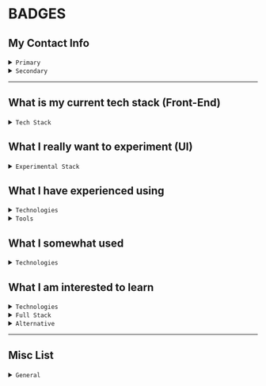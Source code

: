 # BADGES

## My Contact Info

<details>
<summary>
<code>Primary</code>
</summary>
<br />

- Portfolio :: [ ![portfolio][portfolio-badge] ][portfolio-link]

[portfolio-link]: https://aww-micky.web.app/
[portfolio-badge]: https://img.shields.io/website-up-down-sucess-important/https/aww-micky.web.app/.svg?style=for-the-badge

- Email :: [ ![email][email-badge] ][email-link]

[email-link]: mailto:m-f-alvarez@outlook.com
[email-badge]: https://img.shields.io/badge/Email-D14836?logoColor=FFFFFF&style=for-the-badge

- Resume :: [ ![resume][resume-badge] ][resume-link]

[resume-link]: https://cutt.ly/michael-f-alvarez-cv
[resume-badge]: https://img.shields.io/badge/Resume-EEEEEE.svg?logoColor=FFFFFF&style=for-the-badge

- LinkedIn :: [ ![linkedin][linkedin-badge] ][linkedin-link]

[linkedin-link]: https://www.linkedin.com/in/awwmicky
[linkedin-badge]: https://img.shields.io/badge/LinkedIn-0077B5?logoColor=FFFFFF&style=for-the-badge&logo=linkedin

- Twitter :: [ ![twitter][twitter-badge] ][twitter-link]

[twitter-link]: https://twitter.com/awwmicky
[twitter-badge]: https://img.shields.io/badge/Twitter-1DA1F2?logoColor=FFFFFF&style=for-the-badge&logo=twitter

- GitHub ::
[ ![gh-readme][gh-readme-badge] ][gh-readme-link] | 
[ ![gh-page][gh-page-badge] ][gh-page-link]

[gh-readme-link]: https://github.com/awwmicky/awwmicky
[gh-page-link]: https://github.com/awwmicky/awwmicky.github.io

[gh-readme-badge]: https://img.shields.io/badge/GH_README-181717?logoColor=FFFFFF&style=for-the-badge&logo=github
[gh-page-badge]: https://img.shields.io/badge/GH_PAGE-181717?logoColor=FFFFFF&style=for-the-badge&logo=github

</details>



<details>
<summary>
<code>Secondary</code>
</summary>
<br />

- REPL.it :: [ ![replt.it][replt.it-badge] ][replt.it-link]

[replt.it-link]: https://repl.it/@awwmicky
[replt.it-badge]: https://img.shields.io/badge/REPL.it-000000?logoColor=FFFFFF&style=for-the-badge&logo=replit

- CodeSandbox.io :: [ ![codesandbox.io][codesandbox.io-badge] ][codesandbox.io-link]

[codesandbox.io-link]: https://codesandbox.io/u/awwmicky/sandboxes
[codesandbox.io-badge]: https://img.shields.io/badge/CodeSandbox.io-000000?logoColor=FFFFFF&style=for-the-badge&logo=codesandbox

- Front-End Mentor.io :: [ ![front-end-mentor.io][front-end-mentor.io-badge] ][front-end-mentor.io-link]

[front-end-mentor.io-link]: https://www.frontendmentor.io/profile/awwmicky
[front-end-mentor.io-badge]: https://img.shields.io/badge/Front--End_Mentor.io-000000?logoColor=FFFFFF&style=for-the-badge&logo=frontend-mentor

</details>

---

## What is my current tech stack (Front-End)

<details>
<summary>
<code>Tech Stack</code>
</summary>
<br />

### UI

- Vite :: file bundler :: [ ![vite][vite-badge] ][vite-link]

[vite-link]: https://vitejs.dev/
[vite-badge]: https://img.shields.io/badge/Vite-B73BFE?logoColor=FFD62E&style=flat-square&logo=vite

- React :: js framework :: [ ![react][react-badge] ][react-link]

[react-link]: https://reactjs.org/
[react-badge]: https://img.shields.io/badge/React.js-61DAFB?logoColor=20232A&style=flat-square&logo=react

- Twin Macro :: custom shortcut :: [ ![twin.macro][twin.macro-badge] ][twin.macro-link]

[twin.macro-link]: https://www.npmjs.com/package/twin.macro
[twin.macro-badge]: https://img.shields.io/badge/twin.macro-230000?logoColor=FFFFFF&style=flat-square&logo=npm

- Styled-Components :: css-to-jsx :: [ ![styled-components][styled-components-badge] ][styled-components-link]

[styled-components-link]: https://styled-components.com/
[styled-components-badge]: https://img.shields.io/badge/Styled--Components-DB7093?logoColor=FFFFFF&style=flat-square&logo=styled-components

- Tailwind CSS :: ui library :: [ ![tailwind-css][tailwind-css-badge] ][tailwind-css-link]

[tailwind-css-link]: https://tailwindcss.com/
[tailwind-css-badge]: https://img.shields.io/badge/Tailwind_CSS-38BDf8?&logoColor=FFFFFF&style=flat-square&logo=tailwind-css

- Framer Motion :: animation library :: [ ![framer-motion][framer-motion-badge] ][framer-motion-link]

[framer-motion-link]: https://www.framer.com/motion/
[framer-motion-badge]: https://img.shields.io/badge/Framer_Motion-0055FF?&logoColor=FFFFFF&style=flat-square&logo=framer

### API

- React Router :: url routing management :: [ ![react-router][react-router-badge] ][react-router-link]

[react-router-link]: https://reactrouterdotcom.fly.dev/
[react-router-badge]: https://img.shields.io/badge/React_Router-CA4245?logoColor=FFFFFF&style=flat-square&logo=react-router

- JSON Server :: static server DB :: [ ![json-server][json-server-badge] ][json-server-link]

[json-server-link]: https://www.npmjs.com/package/json-server
[json-server-badge]: https://img.shields.io/badge/json--server-230000?logoColor=FFFFFF&style=flat-square&logo=npm

- Zustand :: ui global state management :: [ ![zustand][zustand-badge] ][zustand-link]

[zustand-link]: https://docs.pmnd.rs/zustand/introduction
[zustand-badge]: https://img.shields.io/badge/Zustand-CD3837?logoColor=FFFFFF&style=flat-square&logo=npm

- React Query :: api global state management :: [ ![react-query][react-query-badge] ][react-query-link]

[react-query-link]: https://react-query.tanstack.com/
[react-query-badge]: https://img.shields.io/badge/React_Query-FF4154?logoColor=FFD94C&style=flat-square&logo=react-query

- React Hook Form :: form state management :: [ ![react-hook-form][react-hook-form-badge] ][react-hook-form-link]

[react-hook-form-link]: https://react-hook-form.com/
[react-hook-form-badge]: https://img.shields.io/badge/react--hook--form-CD3837?logoColor=FFFFFF&style=flat-square&logo=npm

- Zod :: form schema validation :: [ ![zod][zod-badge] ][zod-link]

[zod-link]: https://www.npmjs.com/package/zod
[zod-badge]: https://img.shields.io/badge/zod-230000?logoColor=FFFFFF&style=flat-square&logo=npm

- Ky :: http request :: [ ![ky][ky-badge] ][ky-link]

[ky-link]: https://www.npmjs.com/package/ky
[ky-badge]: https://img.shields.io/badge/ky-230000?logoColor=FFFFFF&style=flat-square&logo=npm

</details>


## What I really want to experiment (UI)

<details>
<summary>
<code>Experimental Stack</code>
</summary>
<br />

- JAM Stack :: [ ![jam-stack][jam-stack-badge] ][jam-stack-link]

[jam-stack-link]: https://jamstack.org/
[jam-stack-badge]: https://img.shields.io/badge/JAM_Stack-F00080?logoColor=FFFFFF&style=flat-square&logo=jamstack

- Storybook :: [ ![storybook][storybook-badge] ][storybook-link]

[storybook-link]: https://storybook.js.org/
[storybook-badge]: https://img.shields.io/badge/Storybook-FF4785?logoColor=FFFFFF&style=flat-square&logo=storybook

- Next.js :: [ ![next.js][next.js-badge] ][next.js-link]

[next.js-link]: https://nextjs.org/
[next.js-badge]: https://img.shields.io/badge/Next.js-000000?logoColor=FFFFFF&style=flat-square&logo=next.js

- Three.js :: [ ![three.js][three.js-badge] ][three.js-link]

[three.js-link]: https://threejs.org/
[three.js-badge]: https://img.shields.io/badge/Three.js-black?logoColor=FFFFFF&style=flat-square&logo=three.js

- Green Sock (GSAP) :: [ ![green-sock][green-sock-badge] ][green-sock-link]

[green-sock-link]: https://greensock.com/gsap/
[green-sock-badge]: https://img.shields.io/badge/Green_Sock-88CE02?logoColor=000000&style=flat-square&logo=greensock

- P5.js :: [ ![p5.js][p5.js-badge] ][p5.js-link]

[p5.js-link]: https://p5js.org/
[p5.js-badge]: https://img.shields.io/badge/P5.js-ED225D?logoColor=FFFFFF&style=flat-square&logo=p5.js

- SVG (Animation) :: [ ![svg][svg-badge] ][svg-link]

[svg-link]: https://www.w3.org/Graphics/SVG/
[svg-badge]: https://img.shields.io/badge/SVG-FFB13B?logoColor=000000&style=flat-square&logo=svg

- WebGL :: [ ![webgl][webgl-badge] ][webgl-link]

[webgl-link]: https://get.webgl.org/
[webgl-badge]: https://img.shields.io/badge/WebGL-990000?logoColor=FFFFFF&style=flat-square&logo=webgl

</details>

## What I have experienced using

<details>
<summary>
<code>Technologies</code>
</summary>
<br />

### General

- HTML :: [ ![html][html-badge] ][html-link]

[html-link]: https://html5.org/
[html-badge]: https://img.shields.io/badge/HTML-E34F26?logoColor=FFFFFF&style=flat-square&logo=html5

- CSS :: [ ![css][css-badge] ][css-link]

[css-link]: https://www.w3.org/
[css-badge]: https://img.shields.io/badge/CSS-1572B6?logoColor=FFFFFF&style=flat-square&logo=css3

- JavaScript :: [ ![javascript][javascript-badge] ][javascript-link]

[javascript-link]: https://standardjs.com/
[javascript-badge]: https://img.shields.io/badge/JavaScript-F7DF1E?logoColor=000000&style=flat-square&logo=javascript

- Markdown :: [ ![markdown][markdown-badge] ][markdown-link]

[markdown-link]: https://www.markdownguide.org/
[markdown-badge]: https://img.shields.io/badge/Markdown-000000?logoColor=FFFFFF&style=flat-square&logo=markdown


### Front-End

- React :: [ ![react][react-badge] ][react-link]

[react-link]: https://reactjs.org/
[react-badge]: https://img.shields.io/badge/React.js-20232A?logoColor=000000&style=flat-square&logo=react

- Next.js :: [ ![next.js][next.js-badge] ][next.js-link]

[next.js-link]: https://nextjs.org/
[next.js-badge]: https://img.shields.io/badge/Next.js-000000?logoColor=FFFFFF&style=flat-square&logo=next.js

- Sass :: [ ![sass][sass-badge] ][sass-link]

[sass-link]: https://sass-lang.com/
[sass-badge]: https://img.shields.io/badge/Sass-CC6699?logoColor=FFFFFF&style=flat-square&logo=sass

- Framer Motion :: [ ![framer-motion][framer-motion-badge] ][framer-motion-link]

[framer-motion-link]: https://www.framer.com/motion/
[framer-motion-badge]: https://img.shields.io/badge/Framer_Motion-000000?&logoColor=AE2AE2&style=flat-square&logo=framer


### UI Library

- Bootstrap :: [ ![bootstrap][bootstrap-badge] ][bootstrap-link]

[bootstrap-link]: https://getbootstrap.com/
[bootstrap-badge]: https://img.shields.io/badge/Bootstrap-7952B3?logoColor=FFFFFF&style=flat-square&logo=bootstrap

- Material UI :: [ ![material-ui][material-ui-badge] ][material-ui-link]

[material-ui-link]: https://mui.com/
[material-ui-badge]: https://img.shields.io/badge/Material--UI-0081CB?logoColor=FFFFFF&style=flat-square&logo=mui

- Chakra UI :: [ ![chakra-ui][chakra-ui-badge] ][chakra-ui-link]

[chakra-ui-link]: https://chakra-ui.com/
[chakra-ui-badge]: https://img.shields.io/badge/Chakra--UI-319795?style=flat-square&logo=chakraui&logoColor=white

- Semantic UI :: [ ![semantic-ui][semantic-ui-badge] ][semantic-ui-link]

[semantic-ui-link]: https://react.semantic-ui.com/
[semantic-ui-badge]: https://img.shields.io/badge/Semantic--UI-35BDB2?logoColor=FFFFFF&style=flat-square&logo=semantic-ui-react

- Tailwind CSS :: [ ![tailwind-css][tailwind-css-badge] ][tailwind-css-link]

[tailwind-css-link]: https://tailwindcss.com/
[tailwind-css-badge]: https://img.shields.io/badge/Tailwind_CSS-38BDf8?&logoColor=FFFFFF&style=flat-square&logo=tailwind-css

- Styled-Components :: [ ![styled-components][styled-components-badge] ][styled-components-link]

[styled-components-link]: https://styled-components.com/
[styled-components-badge]: https://img.shields.io/badge/Styled--Components-DB7093?logoColor=FFFFFF&style=flat-square&logo=styled-components

- Emotion :: [ ![emotion][emotion-badge] ][emotion-link]

[emotion-link]: https://emotion.sh/
[emotion-badge]: https://img.shields.io/badge/Emotion-CD3837?logoColor=FFFFFF&style=flat-square&logo=npm


### Deploy | Host

- GitHub Pages :: [ ![github-pages][github-pages-badge] ][github-pages-link]

[github-pages-link]: https://pages.github.com/
[github-pages-badge]: https://img.shields.io/badge/GitHub_Pages-181717?logoColor=FFFFFF&style=flat-square&logo=github

- Netlify :: [ ![netlify][netlify-badge] ][netlify-link]

[netlify-link]: https://www.netlify.com/
[netlify-badge]: https://img.shields.io/badge/Netlify-00C7B7?logoColor=FFFFFF&style=flat-square&logo=netlify

- Heroku :: [ ![heroku][heroku-badge] ][heroku-link]

[heroku-link]: https://www.heroku.com/
[heroku-badge]: https://img.shields.io/badge/Heroku-430098?logoColor=FFFFFF&style=flat-square&logo=heroku

- Vercel :: [ ![vercel][vercel-badge] ][vercel-link]

[vercel-link]: https://vercel.com/
[vercel-badge]: https://img.shields.io/badge/Vercel-000000?logoColor=FFFFFF&style=flat-square&logo=vercel


### Other
 
- NPM :: [ ![npm][npm-badge] ][npm-link]

[npm-link]: https://www.npmjs.com/
[npm-badge]: https://img.shields.io/badge/npm-230000?logoColor=FFFFFF&style=flat-square&logo=npm

- Yarn :: [ ![yarn][yarn-badge] ][yarn-link]

[yarn-link]: https://yarnpkg.com/
[yarn-badge]: https://img.shields.io/badge/yarn-2C8EBB?logoColor=FFFFFF&style=flat-square&logo=yarn

- ![Autoprefixer](https://img.shields.io/badge/Autoprefixer-DD3735.svg?style=for-the-badge&logo=Autoprefixer&logoColor=white)
- ![PostCSS](https://img.shields.io/badge/PostCSS-DD3A0A.svg?style=for-the-badge&logo=PostCSS&logoColor=white)
- ![Babel](https://img.shields.io/badge/Babel-F9DC3E.svg?style=for-the-badge&logo=Babel&logoColor=black)
- ![BEM](https://img.shields.io/badge/BEM-000000.svg?style=for-the-badge&logo=BEM&logoColor=white)

- Webpack :: [ ![webpack][webpack-badge] ][webpack-link]

[webpack-link]: https://webpack.js.org/
[webpack-badge]: https://img.shields.io/badge/Webpack-1c78c0?logoColor=8DD6F9&style=flat-square&logo=webpack

- Parcel :: [ ![parcel][parcel-badge] ][parcel-link]

[parcel-link]: https://parceljs.org/
[parcel-badge]: https://img.shields.io/badge/Parcel-CD3837?logoColor=FFFFFF&style=flat-square&logo=npm

- Vite :: [ ![vite][vite-badge] ][vite-link]

[vite-link]: https://vitejs.dev/
[vite-badge]: https://img.shields.io/badge/Vite-B73BFE?logoColor=FFD62E&style=flat-square&logo=vite

</details>



<details>
<summary>
<code>Tools</code>
</summary>
<br />

### SDLC Tools

- Git :: [ ![git][git-badge] ][git-link]

[git-link]: https://git-scm.com/
[git-badge]: https://img.shields.io/badge/Git-F05033?logoColor=FFFFFF&style=flat-square&logo=git

- GitHub :: [ ![github][github-badge] ][github-link]

[github-link]: https://github.com/
[github-badge]: https://img.shields.io/badge/GitHub-181717?logoColor=FFFFFF&style=flat-square&logo=github

- GitLab :: [ ![gitlab][gitlab-badge] ][gitlab-link]

[gitlab-link]: https://gitlab.com/
[gitlab-badge]: https://img.shields.io/badge/GitLab-FCA121?logoColor=FFFFFF&style=flat-square&logo=gitlab

- BitBucket :: [ ![bitbucket][bitbucket-badge] ][bitbucket-link]

[bitbucket-link]: https://www.atlassian.com/software/bitbucket
[bitbucket-badge]: https://img.shields.io/badge/BitBucket-0052CC?logoColor=FFFFFF&style=flat-square&logo=bitbucket

- Confluence :: [ ![confluence][confluence-badge] ][confluence-link]

[confluence-link]: https://www.atlassian.com/software/confluence
[confluence-badge]: https://img.shields.io/badge/Confluence-172B4D?logoColor=FFFFFF&style=flat-square&logo=confluence

- Jira :: [ ![jira][jira-badge] ][jira-link]

[jira-link]: https://www.atlassian.com/software/jira
[jira-badge]: https://img.shields.io/badge/Jira-0052CC?logoColor=FFFFFF&style=flat-square&logo=jira

- Asana :: [ ![asana][asana-badge] ][asana-link]

[asana-link]: https://asana.com/
[asana-badge]: https://img.shields.io/badge/Asana-FC636B?logoColor=FFFFFF&style=flat-square&logo=asana


### Environment Setup

- Husky :: [ ![husky][husky-badge] ][husky-link]

[husky-link]: https://typicode.github.io/husky/#/
[husky-badge]: https://img.shields.io/badge/husky-230000?logoColor=FFFFFF&style=flat-square&logo=npm

- Lint-Staged :: [ ![lint-staged][lint-staged-badge] ][lint-staged-link]

[lint-staged-link]: https://www.npmjs.com/package/lint-staged
[lint-staged-badge]: https://img.shields.io/badge/lint--staged-230000?logoColor=FFFFFF&style=flat-square&logo=npm

- ESLint :: [ ![eslint][eslint-badge] ][eslint-link]

[eslint-link]: https://eslint.org/
[eslint-badge]: https://img.shields.io/badge/ESLint-4B32C3?logoColor=FFFFFF&style=flat-square&logo=eslint

- Prettier :: [ ![prettier][prettier-badge] ][prettier-link]

[prettier-link]: https://prettier.io/
[prettier-badge]: https://img.shields.io/badge/Prettier-F7B93E?logoColor=000000&style=flat-square&logo=prettier

- EditorConfig :: [ ![editorconfig][editorconfig-badge] ][editorconfig-link]

[editorconfig-link]: https://editorconfig.org/
[editorconfig-badge]: https://img.shields.io/badge/EditorConfig-E0EFEF?logoColor=000000&style=flat-square&logo=EditorConfig

- CommitLint :: [ ![commitlint][commitlint-badge] ][commitlint-link]

[commitlint-link]: https://commitlint.js.org/#/
[commitlint-badge]: https://img.shields.io/badge/commitlint-230000?logoColor=FFFFFF&style=flat-square&logo=npm

- Commitizen :: [ ![commitizen][commitizen-badge] ][commitizen-link]

[commitizen-link]: https://commitizen-tools.github.io/commitizen/
[commitizen-badge]: https://img.shields.io/badge/commitizen-230000?logoColor=FFFFFF&style=flat-square&logo=npm


### Note-Taking Tools

- Notion :: [ ![notion][notion-badge] ][notion-link]

[notion-link]: https://www.notion.so
[notion-badge]: https://img.shields.io/badge/Notion-000000?logoColor=FFFFFF&style=flat-square&logo=Notion

- Obsidian :: [ ![obsidian][obsidian-badge] ][obsidian-link]

[obsidian-link]: https://obsidian.md/
[obsidian-badge]: https://img.shields.io/badge/Obsidian-483699?logoColor=FFFFFF&style=flat-square&logo=obsidian

### Developer Tools

- VS Code :: [ ![vs-code][vs-code-badge] ][vs-code-link]

[vs-code-link]: https://code.visualstudio.com/
[vs-code-badge]: https://img.shields.io/badge/Visual_Studio_Code-0078D7?&logoColor=FFFFFF&style=flat-square&logo=visual-studio-code

- Postman :: [ ![postman][postman-badge] ][postman-link]

[postman-link]: https://www.postman.com/
[postman-badge]: https://img.shields.io/badge/Postman-FF6C37?&logoColor=FFFFFF&style=flat-square&logo=postman

- Insomnia :: [ ![insomnia][insomnia-badge] ][insomnia-link]

[insomnia-link]: https://insomnia.rest/
[insomnia-badge]: https://img.shields.io/badge/Insomnia-4000BF?&logoColor=FFFFFF&style=flat-square&logo=insomnia

### Design Tools

- Figma :: [ ![Figma][Figma-badge] ][Figma-link]

[Figma-link]: https://figma.com/
[Figma-badge]: https://img.shields.io/badge/Figma-F24E1E?logoColor=FFFFFF&style=flat-square&logo=figma

- Adobe XD :: [ ![adobe-xd][adobe-xd-badge] ][adobe-xd-link]

[adobe-xd-link]: https://www.adobe.com/products/xd.html
[adobe-xd-badge]: https://img.shields.io/badge/Adobe_XD-470137?logoColor=FF61F6&style=flat-square&logo=adobe-xd

- Miro :: [ ![miro][miro-badge] ][miro-link]

[miro-link]: https://miro.com/
[miro-badge]: https://img.shields.io/badge/Miro-FFD12B?logoColor=050038&style=flat-square&logo=Miro

- InVision :: [ ![invision][invision-badge] ][invision-link]

[invision-link]: https://www.invisionapp.com/
[invision-badge]: https://img.shields.io/badge/InVision-FF3366?logoColor=FFFFFF&style=flat-square&logo=invision

- ![Canva](https://img.shields.io/badge/Canva-00C4CC.svg?style=for-the-badge&logo=Canva&logoColor=white)

</details>



## What I somewhat used

<details>
<summary>
<code>Technologies</code>
</summary>
<br />

### General

- Windows Terminal :: [ ![windows-terminal][windows-terminal-badge] ][windows-terminal-link]

[windows-terminal-link]: https://devblogs.microsoft.com/commandline/introducing-windows-terminal/
[windows-terminal-badge]: https://img.shields.io/badge/Windows_Terminal-4D4D4D?logoColor=FFF&style=flat-square&logo=windows-terminal

- PowerShell :: [ ![powershell][powershell-badge] ][powershell-link]

[powershell-link]: https://docs.microsoft.com/en-us/powershell/
[powershell-badge]: https://img.shields.io/badge/Powershell-5391FE?logoColor=FFFFFF&style=flat-square&logo=powershell

- Bash Shell :: [ ![bash-shell][bash-shell-badge] ][bash-shell-link]

[bash-shell-link]: https://www.gnu.org/software/bash/
[bash-shell-badge]: https://img.shields.io/badge/Bash_Shell-121011?logoColor=FFFFFF&style=flat-square&logo=gnu-bash

- Python :: [ ![python][python-badge] ][python-link]

[python-link]: https://www.python.org/
[python-badge]: https://img.shields.io/badge/Python-3670A0?logoColor=FFDD54&style=flat-square&logo=python

- GitHub Actions :: [ ![github-actions][github-actions-badge] ][github-actions-link]

[github-actions-link]: https://github.com/features/actions
[github-actions-badge]: https://img.shields.io/badge/GitHub_Actions-2671E5?logoColor=FFFFFF&style=flat-square&logo=github-actions


### Front-End

- Svelte.js :: [ ![svelte.js][svelte.js-badge] ][svelte.js-link]

[svelte.js-link]: https://svelte.dev/
[svelte.js-badge]: https://img.shields.io/badge/Svelte.js-F1413D?logoColor=FFFFFF&style=flat-square&logo=svelte

- Vue.js :: [ ![vue.js][vue.js-badge] ][vue.js-link]

[vue.js-link]: https://vuejs.org/
[vue.js-badge]: https://img.shields.io/badge/Vue.js-35495E?logoColor=4FC08D&style=flat-square&logo=vue.js


## Back-End

- Node.js :: [ ![node.js][node.js-badge] ][node.js-link]

[node.js-link]: https://nodejs.org/en/
[node.js-badge]: https://img.shields.io/badge/Node.js-339933?logoColor=FFFFFF&style=flat-square&logo=node.js

- Express.js :: [ ![express.js][express.js-badge] ][express.js-link]

[express.js-link]: https://expressjs.com/
[express.js-badge]: https://img.shields.io/badge/Express.js-F5F5F5?logoColor=231A00&style=flat-square&logo=express


### Database

- Firebase :: [ ![firebase][firebase-badge] ][firebase-link]

[firebase-link]: https://firebase.google.com/
[firebase-badge]: https://img.shields.io/badge/Firebase-039BE5?style=flat-square&logo=firebase

- MongoDB :: [ ![mongodb][mongodb-badge] ][mongodb-link]

[mongodb-link]: https://www.mongodb.com/
[mongodb-badge]: https://img.shields.io/badge/MongoDB-13AA52?logoColor=FFFFFF&style=flat-square&logo=mongodb

- MySQL :: [ ![mysql][mysql-badge] ][mysql-link]

[mysql-link]: https://www.mysql.com/products/workbench/
[mysql-badge]: https://img.shields.io/badge/MySQL-4479A1?logoColor=FFFFFF&style=flat-square&logo=mysql

- PostgreSQL :: [ ![postresql][postresql-badge] ][postresql-link]

[postresql-link]: https://www.postgresql.org/
[postresql-badge]: https://img.shields.io/badge/PostgreSQL-316192?logoColor=FFFFFF&style=flat-square&logo=postgresql


### ODM | ORM

- Mongoose :: [ ![mongoose][mongoose-badge] ][mongoose-link]

[mongoose-link]: https://mongoosejs.com/
[mongoose-badge]: https://img.shields.io/badge/Mongoose-880000?logoColor=FFFFFFstyle=flat-square&logo=_

- Sequelize :: [ ![sequelize][sequelize-badge] ][sequelize-link]

[sequelize-link]: https://sequelize.org/
[sequelize-badge]: https://img.shields.io/badge/Sequelize-52B0E7?logoColor=FFFFFFstyle=flat-square&logo=_

- Knex.js :: [ ![knex.js][knex.js-badge] ][knex.js-link]

[knex.js-link]: https://knexjs.org/
[knex.js-badge]: https://img.shields.io/badge/Knex.js-E16426?logoColor=FFFFFFstyle=flat-square&logo=_

- Objection.js :: [ ![objection.js][objection.js-badge] ][objection.js-link]

[objection.js-link]: https://vincit.github.io/objection.js/
[objection.js-badge]: https://img.shields.io/badge/Objection.js-E0B24D?logoColor=FFFFFFstyle=flat-square&logo=_

</details>



## What I am interested to learn

<details>
<summary>
<code>Technologies</code>
</summary>
<br />

### UI Library

- Ant Design :: [ ![ant-design][ant-design-badge] ][ant-design-link]

[ant-design-link]: https://ant.design/
[ant-design-badge]: https://img.shields.io/badge/Ant_Design-0170FE?logoColor=FFFFFF&style=flat-square&logo=ant-design

- Mantine :: [ ![mantine][mantine-badge] ][mantine-link]

[mantine-link]: https://mantine.dev/
[mantine-badge]: https://img.shields.io/badge/Mantine--UI-48B0F1?logoColor=FFFFFF&style=flat-square&logo=_

- Windi CSS :: [ ![windi-css][windi-css-badge] ][windi-css-link]

[windi-css-link]: https://windicss.org/
[windi-css-badge]: https://img.shields.io/badge/Windi_CSS-48B0F1?logoColor=FFFFFF&style=flat-square&logo=windi-css


### API Library

- Swagger (API hosting) :: [ ![swagger][swagger-badge] ][swagger-link]

[swagger-link]: https://swagger.io/
[swagger-badge]: https://img.shields.io/badge/Swagger-85EA2D?logoColor=000000&style=flat-square&logo=swagger


- Twilio :: [ ![twilio][twilio-badge] ][twilio-link]

[twilio-link]: https://twilio.io/
[twilio-badge]: https://img.shields.io/badge/Twilio-F22F46?logoColor=FFFFFF&style=flat-square&logo=Twilio

- SendGrid :: [ ![sendgrid][sendgrid-badge] ][sendgrid-link]

[sendgrid-link]: https://sendgrid.com/
[sendgrid-badge]: https://img.shields.io/badge/SendGrid-02B2E2?logoColor=FFFFFF&style=flat-square&logo=_


#### Content Management System

- Sanity (CMS) :: [ ![sanity][sanity-badge] ][sanity-link]

[sanity-link]: https://www.sanity.io/
[sanity-badge]: https://img.shields.io/badge/Sanity-F04939?logoColor=FFFFFF&style=flat-square&logo=_

- GraphCMS :: [ ![graphcms][graphcms-badge] ][graphcms-link]

[graphcms-link]: https://graphcms.com/
[graphcms-badge]: https://img.shields.io/badge/GraphCMS-101b42?logoColor=FFFFFF&style=flat-square&logo=_

- Strapi :: [ ![strapi][strapi-badge] ][strapi-link]

[strapi-link]: https://strapi.io/
[strapi-badge]: https://img.shields.io/badge/Strapi-2E7EEA?logoColor=FFFFFF&style=flat-square&logo=strapi

- ![Contentful](https://img.shields.io/badge/Contentful-2478CC.svg?style=for-the-badge&logo=Contentful&logoColor=white)
- ![Prismic](https://img.shields.io/badge/Prismic-5163BA.svg?style=for-the-badge&logo=Prismic&logoColor=white)

#### Transation

- Commerce.js :: [ ![commerce.js][commerce.js-badge] ][commerce.js-link]

[commerce.js-link]: https://commercejs.com/
[commerce.js-badge]: https://img.shields.io/badge/Commerce.js-2C7EA1?logoColor=FFFFFF&style=flat-square&logo=_

- Stripe :: [ ![stripe][stripe-badge] ][stripe-link]

[stripe-link]: https://stripe.com/docs/
[stripe-badge]: https://img.shields.io/badge/Stripe-635BFF?logoColor=FFFFFF&style=flat-square&logo=stripe

- PayPal :: [ ![paypal][paypal-badge] ][paypal-link]

[paypal-link]: https://developer.paypal.com/home
[paypal-badge]: https://img.shields.io/badge/PayPal-00457C?logoColor=FFFFFF&style=flat-square&logo=paypal

- Google Pay :: [ ![google-pay][google-pay-badge] ][google-pay-link]

[google-pay-link]: https://developers.google.com/pay/api/
[google-pay-badge]: https://img.shields.io/badge/Google_Pay-3780F1?logoColor=FFFFFF&style=flat-square&logo=google-pay

- Apple Pay :: [ ![apple-pay][apple-pay-badge] ][apple-pay-link]

[apple-pay-link]: https://developer.apple.com/apple-pay/
[apple-pay-badge]: https://img.shields.io/badge/Apply_Pay-000000?logoColor=FFFFFF&style=flat-square&logo=apple-pay

- Amazon Pay :: ![Amazon Pay](https://img.shields.io/badge/Amazon_Pay-FF9900.svg?style=for-the-badge&logo=Amazon-Pay&logoColor=white)

#### Authentication

- JWT (JSON Web Token) :: [ ![jwt][jwt-badge] ][jwt-link]

[jwt-link]: https://jwt.io/
[jwt-badge]: https://img.shields.io/badge/JWT-000000?logoColor=FFFFFF&style=flat-square&logo=json-web-tokens

- Passport.js :: [ ![passport.js][passport.js-badge] ][passport.js-link]

[passport.js-link]: http://www.passportjs.org/
[passport.js-badge]: https://img.shields.io/badge/Passport.js-000000?logoColor=FFFFFF&style=flat-square&logo=passport

- Auth0 :: [ ![auth0][auth0-badge] ][auth0-link]

[auth0-link]: https://auth0.com/
[auth0-badge]: https://img.shields.io/badge/Auth0-000000?logoColor=FFFFFF&style=flat-square&logo=auth0


### Testing

- Jasmine :: [ ![jasmine][jasmine-badge] ][jasmine-link]

[jasmine-link]: https://jasmine.github.io/
[jasmine-badge]: https://img.shields.io/badge/Jasmine-8A4182?logoColor=FFFFFF&style=flat-square&logo=jasmine

- Jest :: [ ![jest][jest-badge] ][jest-link]

[jest-link]: https://jestjs.io/
[jest-badge]: https://img.shields.io/badge/Jest-C21325?logoColor=FFFFFF&style=flat-square&logo=jest

- Cypress :: [ ![cypress][cypress-badge] ][cypress-link]

[cypress-link]: https://www.cypress.io/
[cypress-badge]: https://img.shields.io/badge/Cypress-17202C?logoColor=FFFFFF&style=flat-square&logo=cypress

- Storybook :: [ ![storybook][storybook-badge] ][storybook-link]

[storybook-link]: https://storybook.js.org/
[storybook-badge]: https://img.shields.io/badge/Storybook-FF4785?logoColor=FFFFFF&style=flat-square&logo=storybook


### Analytics

- ![HotJar](https://img.shields.io/badge/Hotjar-FD3A5C.svg?style=for-the-badge&logo=Hotjar&logoColor=white)
- ![Wappalyzer](https://img.shields.io/badge/Wappalyzer-32067C.svg?style=for-the-badge&logo=Wappalyzer&logoColor=white)

- Google Analytics :: [ ![google-analytics][google-analytics-badge] ][google-analytics-link]

[google-analytics-link]: https://marketingplatform.google.com/about/analytics/
[google-analytics-badge]: https://img.shields.io/badge/Google_Analytics-E37400?logoColor=FFFFFF&style=flat-square&logo=Google-Analytics

- Google Tag Manager :: [ ![google-tag-manager][google-tag-manager-badge] ][google-tag-manager-link]

[google-tag-manager-link]: https://marketingplatform.google.com/about/tag-manager/
[google-tag-manager-badge]: https://img.shields.io/badge/Google_Tag_Manager-246FDB?logoColor=FFFFFF&style=flat-square&logo=Google-Tag-Manager

- Google Ads :: [ ![google-ads][google-ads-badge] ][google-ads-link]

[google-ads-link]: https://ads.google.com/home/how-it-works/
[google-ads-badge]: https://img.shields.io/badge/Google_Ads-4285F4?logoColor=FFFFFF&style=flat-square&logo=Google-Ads

- Google Adsense :: [ ![google-adsense][google-adsense-badge] ][google-adsense-link]

[google-adsense-link]: https://www.google.com/adsense/start/
[google-adsense-badge]: https://img.shields.io/badge/Google_AdSense-4285F4?logoColor=FFFFFF&style=flat-square&logo=Google-AdSense

</details>



<details>
<summary>
<code>Full Stack</code>
</summary>
<br />

### General

- TypeScript :: [ ![typescript][typescript-badge] ][typescript-link]

[typescript-link]: https://www.typescriptlang.org/
[typescript-badge]: https://img.shields.io/badge/TypeScript-3178C6?logoColor=FFFFFF&style=flat-square&logo=typescript

- GraphQL :: [ ![graphql][graphql-badge] ][graphql-link]

[graphql-link]: https://graphql.org/
[graphql-badge]: https://img.shields.io/badge/GraphQL-E10098?logoColor=FFFFFF&style=flat-square&logo=graphql

- Apollo :: [ ![apollo][apollo-badge] ][apollo-link]

[apollo-link]: https://www.apollographql.com/
[apollo-badge]: https://img.shields.io/badge/Apollo-311C87?logoColor=FFFFFF&style=flat-square&logo=apollo-graphql


### Front-End

- Redux :: [ ![redux][redux-badge] ][redux-link]

[redux-link]: https://redux.js.org/
[redux-badge]: https://img.shields.io/badge/Redux-764ABC?logoColor=FFFFFF&style=flat-square&logo=redux

- Redux Toolkit :: [ ![redux-toolkit][redux-toolkit-badge] ][redux-toolkit-link]

[redux-toolkit-link]: https://redux-toolkit.js.org/
[redux-toolkit-badge]: https://img.shields.io/badge/Redux--Toolkit-764ABC?logoColor=FFFFFF&style=flat-square&logo=redux

- Redux Saga :: [ ![redux-saga][redux-saga-badge] ][redux-saga-link]

[redux-saga-link]: https://redux-saga.js.org/
[redux-saga-badge]: https://img.shields.io/badge/Redux--Saga-86d46b?logoColor=FFFFFF&style=flat-square&logo=redux-saga


### Back-End

- Deno :: [ ![deno][deno-badge] ][deno-link]

[deno-link]: https://deno.land/
[deno-badge]: https://img.shields.io/badge/Deno-000000?logoColor=FFFFFF&style=flat-square&logo=deno

- Nest.js :: [ ![nest.js][nest.js-badge] ][nest.js-link]

[nest.js-link]: https://nestjs.com/
[nest.js-badge]: https://img.shields.io/badge/Nest.js-E0234E?logoColor=FFFFFF&style=flat-square&logo=nest.js

- Fastify.js :: [ ![fastify.js][fastify.js-badge] ][fastify.js-link]

[fastify.js-link]: https://www.fastify.io/
[fastify.js-badge]: https://img.shields.io/badge/Fastify.js-000000?logoColor=FFFFFF&style=flat-square&logo=fastify

- Go Lang :: [ ![go-lang][go-lang-badge] ][go-lang-link]

[go-lang-link]: https://go.dev/
[go-lang-badge]: https://img.shields.io/badge/Go_Lang-00ADD8?logoColor=FFFFFF&style=flat-square&logo=go


### Database

- Redis :: [ ![redis][redis-badge] ][redis-link]

[redis-link]: https://redis.io/
[redis-badge]: https://img.shields.io/badge/Redis-DC382D?logoColor=FFFFFF&style=flat-square&logo=redis

- MariaDB :: [ ![mariadb][mariadb-badge] ][mariadb-link]

[mariadb-link]: https://mariadb.org/
[mariadb-badge]: https://img.shields.io/badge/MariaDB-003545?logoColor=FFFFFF&style=flat-square&logo=mariadb

- Fauna :: [ ![fauna][fauna-badge] ][fauna-link]

[fauna-link]: https://fauna.com/
[fauna-badge]: https://img.shields.io/badge/Fauna-3F00A5?logoColor=FFFFFF&style=flat-square&logo=_

### ODM | ORM

- Prisma :: [ ![prisma][prisma-badge] ][prisma-link]

[prisma-link]: https://www.prisma.io/
[prisma-badge]: https://img.shields.io/badge/Prisma-2D3748?logoColor=FFFFFF&style=flat-square&logo=prisma

- TypeORM :: [ ![typeorm][typeorm-badge] ][typeorm-link]

[typeorm-link]: https://typeorm.io/
[typeorm-badge]: https://img.shields.io/badge/TypeORM-FE0902?logoColor=FFFFFF&style=flat-square&logo=_

</details>



<details>
<summary>
<code>Alternative</code>
</summary>
<br />

### Desktop

[ ![electron.js][electron.js-badge] ][electron.js-link]

[electron.js-link]: https://www.electronjs.org/
[electron.js-badge]: https://img.shields.io/badge/Electron-191970?style=for-the-badge&logo=Electron&logoColor=white


### Mobile

[ ![flutter][flutter-badge] ][flutter-link]

[flutter-link]: https://flutter.dev/
[flutter-badge]: https://img.shields.io/badge/Flutter-%2302569B.svg?style=for-the-badge&logo=Flutter&logoColor=white

[ ![dart][dart-badge] ][dart-link]

[dart-link]: https://dart.dev/
[dart-badge]: https://img.shields.io/badge/dart-%230175C2.svg?style=for-the-badge&logo=dart&logoColor=white


### Web3

- [ ![solidity][solidity-badge] ][solidity-link]

[solidity-link]: https://soliditylang.org/
[solidity-badge]: https://img.shields.io/badge/Solidity-%23363636.svg?style=for-the-badge&logo=solidity&logoColor=white

- ![Web3](https://img.shields.io/badge/Web3.js-F16822.svg?style=for-the-badge&logo=web3dotjs&logoColor=white)
- ![Selenium](https://img.shields.io/badge/Selenium-43B02A.svg?style=for-the-badge&logo=Selenium&logoColor=white)


### Other

- general

  ![Fast API](https://img.shields.io/badge/FastAPI-005571?style=for-the-badge&logo=fastapi)

  ![WASM](https://img.shields.io/badge/WebAssembly-654FF0?style=for-the-badge&logo=WebAssembly&logoColor=white)

  ![Gatsby.js](https://img.shields.io/badge/Gatsby-%23663399.svg?style=for-the-badge&logo=gatsby&logoColor=white)

  ![WebRTC](https://img.shields.io/badge/WebRTC-333333.svg?style=for-the-badge&logo=WebRTC&logoColor=white)

  ![Socket.io](https://img.shields.io/badge/Socket.io-010101.svg?style=for-the-badge&logo=socketdotio&logoColor=white)

- python
  
  ![Flask](https://img.shields.io/badge/flask-%23000.svg?style=for-the-badge&logo=flask&logoColor=white)

  ![Django](https://img.shields.io/badge/django-%23092E20.svg?style=for-the-badge&logo=django&logoColor=white)

  ![DjangoREST](https://img.shields.io/badge/DJANGO-REST-ff1709?style=for-the-badge&logo=django&logoColor=white&color=ff1709&labelColor=gray)

- graphql

  ![Dgraph](https://img.shields.io/badge/Dgraph-E50695.svg?style=for-the-badge&logo=Dgraph&logoColor=white)

  ![Hasura](https://img.shields.io/badge/Hasura-1EB4D4.svg?style=for-the-badge&logo=Hasura&logoColor=white)

- DevOps

  ![Docker](https://img.shields.io/badge/Docker-2496ED.svg?style=for-the-badge&logo=Docker&logoColor=white)

  ![Nginx](https://img.shields.io/badge/NGINX-009639.svg?style=for-the-badge&logo=NGINX&logoColor=white)

  ![Ngrok](https://img.shields.io/badge/ngrok-1F1E37.svg?style=for-the-badge&logo=ngrok&logoColor=white)

  ![Red Hat](https://img.shields.io/badge/Red_Hat_Open_Shift-EE0000.svg?style=for-the-badge&logo=Red-Hat-Open-Shift&logoColor=white)

</details>

---

## Misc List

<details>
<summary>
<code>General</code>
</summary>
<br />

### Browser

- ![Lighthouse](https://img.shields.io/badge/Lighthouse-F44B21.svg?style=for-the-badge&logo=Lighthouse&logoColor=white)
- ![SpeedTest](https://img.shields.io/badge/Speedtest-141526.svg?style=for-the-badge&logo=Speedtest&logoColor=white)
- ![Google Chrome](https://img.shields.io/badge/Google_Chrome-4285F4.svg?style=for-the-badge&logo=Google-Chrome&logoColor=white)
- ![Brave](https://img.shields.io/badge/Brave-FB542B.svg?style=for-the-badge&logo=Brave&logoColor=white)
- ![Microsoft Edge](https://img.shields.io/badge/Microsoft_Edge-0078D7.svg?style=for-the-badge&logo=Internet-Explorer&logoColor=white)
- ![Firefox](https://img.shields.io/badge/Firefox-FF7139.svg?style=for-the-badge&logo=Firefox&logoColor=white)
- ![Safari](https://img.shields.io/badge/Safari-000000.svg?style=for-the-badge&logo=Safari&logoColor=white)

### CI

- ![CircleCI](https://img.shields.io/badge/CircleCI-343434.svg?style=for-the-badge&logo=CircleCI&logoColor=white)
- ![Travis CI](https://img.shields.io/badge/Travis_CI-3EAAAF.svg?style=for-the-badge&logo=Travis-CI&logoColor=white)

### Deploy | Host

- ![AWS Amplify](https://img.shields.io/badge/AWS_Amplify-FF9900.svg?style=for-the-badge&logo=AWS-Amplify&logoColor=white)
- ![AWS Lambda](https://img.shields.io/badge/AWS_Lambda-FF9900.svg?style=for-the-badge&logo=AWS-Lambda&logoColor=white)
- ![Microsoft Azure](https://img.shields.io/badge/Microsoft_Azure-0078D4.svg?style=for-the-badge&logo=Microsoft-Azure&logoColor=white)
- ![Cloudflare](https://img.shields.io/badge/Cloudflare-F38020.svg?style=for-the-badge&logo=Cloudflare&logoColor=white)
- ![DigitalOcean](https://img.shields.io/badge/DigitalOcean-0080FF.svg?style=for-the-badge&logo=DigitalOcean&logoColor=white)
- ![Google Cloud Platform](https://img.shields.io/badge/Google_Cloud_Platform-4285F4.svg?style=for-the-badge&logo=Google-Cloud&logoColor=white)
- ![Linode](https://img.shields.io/badge/Linode-00A95C.svg?style=for-the-badge&logo=Linode&logoColor=white)
- ![cPanel](https://img.shields.io/badge/cPanel-FF6C2C.svg?style=for-the-badge&logo=cPanel&logoColor=white)

### Documentation

- ![Jupyter Notebook](https://img.shields.io/badge/Jupyter-F37626.svg?style=for-the-badge&logo=Jupyter&logoColor=white)
- ![GitBook](https://img.shields.io/badge/GitBook-3884FF.svg?style=for-the-badge&logo=GitBook&logoColor=white)
- ![Coda](https://img.shields.io/badge/Coda-F46A54.svg?style=for-the-badge&logo=Coda&logoColor=white)

### Database

- Supabase
- Planet Scale
- ![Couchbase](https://img.shields.io/badge/Couchbase-EA2328.svg?style=for-the-badge&logo=Couchbase&logoColor=white)
- ![SQLite](https://img.shields.io/badge/SQLite-003B57.svg?style=for-the-badge&logo=SQLite&logoColor=white)

### Design

- ![FontBase](https://img.shields.io/badge/FontBase-3D03A7.svg?style=for-the-badge&logo=FontBase&logoColor=white)
- ![Zapier](https://img.shields.io/badge/Zapier-FF4A00.svg?style=for-the-badge&logo=Zapier&logoColor=white)
- ![Webflow](https://img.shields.io/badge/Webflow-4353FF.svg?style=for-the-badge&logo=Webflow&logoColor=white)
- ![GIMP](https://img.shields.io/badge/GIMP-5C5543.svg?style=for-the-badge&logo=GIMP&logoColor=white)
- ![InkScape](https://img.shields.io/badge/Inkscape-000000.svg?style=for-the-badge&logo=Inkscape&logoColor=white)

### OS

- ![Windows](https://img.shields.io/badge/Windows-0078D6.svg?style=for-the-badge&logo=Windows&logoColor=white)
- ![Mac OS](https://img.shields.io/badge/Mac_OS-000000.svg?style=for-the-badge&logo=macOS&logoColor=white)
- ![Linux](https://img.shields.io/badge/Linux-FCC624.svg?style=for-the-badge&logo=Linux&logoColor=black)
- ![iOS](https://img.shields.io/badge/iOS-000000.svg?style=for-the-badge&logo=iOS&logoColor=white)
- ![Android](https://img.shields.io/badge/Android-3DDC84.svg?style=for-the-badge&logo=Android&logoColor=white)

### CGi

- ![Blender](https://img.shields.io/badge/Blender-F5792A.svg?style=for-the-badge&logo=Blender&logoColor=white)
- ![C4D](https://img.shields.io/badge/Cinema_4D-011A6A.svg?style=for-the-badge&logo=Cinema-4D&logoColor=white)
- ![Unity](https://img.shields.io/badge/Unity-FFFFFF.svg?style=for-the-badge&logo=Unity&logoColor=black)
- ![Unreal Engine](https://img.shields.io/badge/Unreal_Engine-0E1128.svg?style=for-the-badge&logo=Unreal-Engine&logoColor=white)
- ![Nuke](https://img.shields.io/badge/Nuke-000000.svg?style=for-the-badge&logo=Nuke&logoColor=white)

### Misc

- ![Read the Docs](https://img.shields.io/badge/Read_the_Docs-8CA1AF.svg?style=for-the-badge&logo=Read-the-Docs&logoColor=white)
- ![PWA](https://img.shields.io/badge/PWA-5A0FC8.svg?style=for-the-badge&logo=PWA&logoColor=white)
- ![Serverless](https://img.shields.io/badge/Serverless-FD5750.svg?style=for-the-badge&logo=Serverless&logoColor=white)
- ![SemVer](https://img.shields.io/badge/SemVer-3F4551.svg?style=for-the-badge&logo=SemVer&logoColor=white)
- ![Add This](https://img.shields.io/badge/AddThis-FF6550.svg?style=for-the-badge&logo=AddThis&logoColor=white)
- ![Files](https://img.shields.io/badge/Files-4285F4.svg?style=for-the-badge&logo=Files&logoColor=white)
- ![cURL](https://img.shields.io/badge/curl-073551.svg?style=for-the-badge&logo=curl&logoColor=white)

- ![Zoom](https://img.shields.io/badge/Zoom-2D8CFF.svg?style=for-the-badge&logo=Zoom&logoColor=white)
- ![Discord](https://img.shields.io/badge/Discord-5865F2.svg?style=for-the-badge&logo=Discord&logoColor=white)
- ![Slack](https://img.shields.io/badge/Slack-4A154B.svg?style=for-the-badge&logo=Slack&logoColor=white)
- ![Behance](https://img.shields.io/badge/Behance-1769FF.svg?style=for-the-badge&logo=Behance&logoColor=white)
- ![Trello](https://img.shields.io/badge/Trello-0052CC.svg?style=for-the-badge&logo=Trello&logoColor=white)

### Other

- ![GitKraken](https://img.shields.io/badge/GitKraken-179287.svg?style=for-the-badge&logo=GitKraken&logoColor=white)
- ![OWASP](https://img.shields.io/badge/OWASP-000000.svg?style=for-the-badge&logo=OWASP&logoColor=white)
- ![OpenAI](https://img.shields.io/badge/OpenAI-412991.svg?style=for-the-badge&logo=OpenAI&logoColor=white)
- ![stylelint](https://img.shields.io/badge/stylelint-263238.svg?style=for-the-badge&logo=stylelint&logoColor=white)
- ![TensorFlow](https://img.shields.io/badge/TensorFlow-FF6F00.svg?style=for-the-badge&logo=TensorFlow&logoColor=white)
- ![Terraform](https://img.shields.io/badge/Terraform-7B42BC.svg?style=for-the-badge&logo=Terraform&logoColor=white)
- ![WooCommerce](https://img.shields.io/badge/WooCommerce-96588A.svg?style=for-the-badge&logo=WooCommerce&logoColor=white)
- ![Shopify](https://img.shields.io/badge/Shopify-7AB55C.svg?style=for-the-badge&logo=Shopify&logoColor=white)
- ![Sentry](https://img.shields.io/badge/Sentry-362D59.svg?style=for-the-badge&logo=Sentry&logoColor=white)
- ![Roblox](https://img.shields.io/badge/Roblox-000000.svg?style=for-the-badge&logo=Roblox&logoColor=white)
- ![Product Hunt](https://img.shields.io/badge/Product_Hunt-DA552F.svg?style=for-the-badge&logo=Product-Hunt&logoColor=white)
- ![AutoHotkey](https://img.shields.io/badge/AutoHotkey-334455.svg?style=for-the-badge&logo=AutoHotkey&logoColor=white)
- ![Astro](https://img.shields.io/badge/Astro-FF5D01.svg?style=for-the-badge&logo=Astro&logoColor=white)
- ![Chromecast](https://img.shields.io/badge/Chromecast-999999.svg?style=for-the-badge&logo=Chromecast&logoColor=white)

</details>
